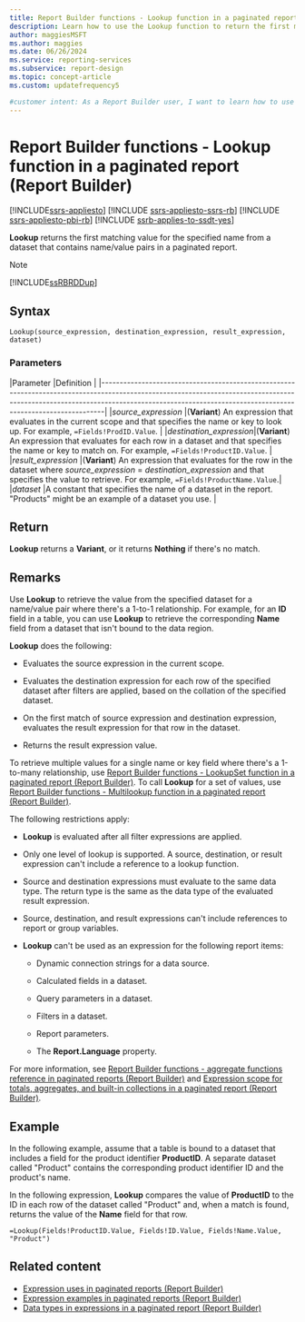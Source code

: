 ```yaml
---
title: Report Builder functions - Lookup function in a paginated report (Report Builder)
description: Learn how to use the Lookup function to return the first matching value for the specified name from a dataset that contains name or value pairs.
author: maggiesMSFT
ms.author: maggies
ms.date: 06/26/2024
ms.service: reporting-services
ms.subservice: report-design
ms.topic: concept-article
ms.custom: updatefrequency5

#customer intent: As a Report Builder user, I want to learn how to use the Lookup function so that I can programmatically find data in my datasets.
---
```

# Report Builder functions - Lookup function in a paginated report (Report Builder)

[!INCLUDE[ssrs-appliesto](../../includes/ssrs-appliesto.md)] [!INCLUDE [ssrs-appliesto-ssrs-rb](../../includes/ssrs-appliesto-ssrs-rb.md)] [!INCLUDE [ssrs-appliesto-pbi-rb](../../includes/ssrs-appliesto-pbi-rb.md)] [!INCLUDE [ssrb-applies-to-ssdt-yes](../../includes/ssrb-applies-to-ssdt-yes.md)]

**Lookup** returns the first matching value for the specified name from a dataset that contains name/value pairs in a paginated report.  
  
> [!NOTE]  
> [!INCLUDE[ssRBRDDup](../../includes/ssrbrddup-md.md)]  
  
## Syntax  
  
``` basic
Lookup(source_expression, destination_expression, result_expression, dataset)  
```  
  
### Parameters  

|Parameter               |Definition                                                                                                                                                                                                        |
|-------------------------------------------------------------------------------------------------------------------------------------------------------------------------------------------------------------------------------------------|
|*source_expression*     |(**Variant**) An expression that evaluates in the current scope and that specifies the name or key to look up. For example, `=Fields!ProdID.Value`.                                                            |
|*destination_expression*|(**Variant**) An expression that evaluates for each row in a dataset and that specifies the name or key to match on. For example, `=Fields!ProductID.Value`.                                                   |
|*result_expression*     |(**Variant**) An expression that evaluates for the row in the dataset where *source_expression* = *destination_expression* and that specifies the value to retrieve. For example, `=Fields!ProductName.Value`.|
|*dataset*               |A constant that specifies the name of a dataset in the report. "Products" might be an example of a dataset you use.                                                                                               |
  
## Return  

**Lookup** returns a **Variant**, or it returns **Nothing** if there's no match.  
  
## Remarks  

Use **Lookup** to retrieve the value from the specified dataset for a name/value pair where there's a 1-to-1 relationship. For example, for an **ID** field in a table, you can use **Lookup** to retrieve the corresponding **Name** field from a dataset that isn't bound to the data region.  
  
**Lookup** does the following:  
  
- Evaluates the source expression in the current scope.  
  
- Evaluates the destination expression for each row of the specified dataset after filters are applied, based on the collation of the specified dataset.  
  
- On the first match of source expression and destination expression, evaluates the result expression for that row in the dataset.  
  
- Returns the result expression value.  
  
To retrieve multiple values for a single name or key field where there's a 1-to-many relationship, use [Report Builder functions - LookupSet function in a paginated report (Report Builder)](../../reporting-services/report-design/report-builder-functions-lookupset-function.md). To call **Lookup** for a set of values, use [Report Builder functions - Multilookup function in a paginated report (Report Builder)](../../reporting-services/report-design/report-builder-functions-multilookup-function.md).  
  
The following restrictions apply:  
  
- **Lookup** is evaluated after all filter expressions are applied.  
  
- Only one level of lookup is supported. A source, destination, or result expression can't include a reference to a lookup function.  
  
- Source and destination expressions must evaluate to the same data type. The return type is the same as the data type of the evaluated result expression.  
  
- Source, destination, and result expressions can't include references to report or group variables.  
  
- **Lookup** can't be used as an expression for the following report items:  
  
  - Dynamic connection strings for a data source.  
  
  - Calculated fields in a dataset.  
  
  - Query parameters in a dataset.  
  
  - Filters in a dataset.  
  
  - Report parameters.  
  
  - The **Report.Language** property.  
  
For more information, see [Report Builder functions - aggregate functions reference in paginated reports (Report Builder)](../../reporting-services/report-design/report-builder-functions-aggregate-functions-reference.md) and [Expression scope for totals, aggregates, and built-in collections in a paginated report (Report Builder)](../../reporting-services/report-design/expression-scope-for-totals-aggregates-and-built-in-collections.md).  
  
## Example  

In the following example, assume that a table is bound to a dataset that includes a field for the product identifier **ProductID**. A separate dataset called "Product" contains the corresponding product identifier ID and the product's name.
  
In the following expression, **Lookup** compares the value of **ProductID** to the ID in each row of the dataset called "Product" and, when a match is found, returns the value of the **Name** field for that row.  
  
``` basic
=Lookup(Fields!ProductID.Value, Fields!ID.Value, Fields!Name.Value, "Product")  
```  
  
## Related content

- [Expression uses in paginated reports (Report Builder)](../../reporting-services/report-design/expression-uses-in-reports-report-builder-and-ssrs.md)
- [Expression examples in paginated reports (Report Builder)](../../reporting-services/report-design/expression-examples-report-builder-and-ssrs.md)
- [Data types in expressions in a paginated report (Report Builder)](../../reporting-services/report-design/data-types-in-expressions-report-builder-and-ssrs.md)